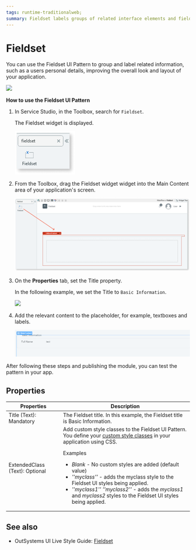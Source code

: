 ```yaml
---
tags: runtime-traditionalweb; 
summary: Fieldset labels groups of related interface elements and fields.
---
```


# Fieldset

You can use the Fieldset UI Pattern to group and label related information, such as a users personal details, improving the overall look and layout of your application.

![](<images/fieldset-image-1.png>)

**How to use the Fieldset UI Pattern**

1. In Service Studio, in the Toolbox, search for `Fieldset`. 

    The Fieldset widget is displayed.

   ![](<images/fieldset-image-6.png>)

1. From the Toolbox, drag the Fieldset widget widget into the Main Content area of your application's screen.

   ![](<images/fieldset-image-7.png>)

1. On the **Properties** tab, set the Title property. 

    In the following example, we set the Title to ``Basic Information``.

    ![](<images/fieldset-image-5.png>)

1.  Add the relevant content to the placeholder, for example, textboxes and labels. 

    ![](<images/fieldset-image-8.png>)


After following these steps and publishing the module, you can test the pattern in your app.
    
## Properties

| **Properties** |  **Description** | 
|---|---|
| Title (Text): Mandatory   |  The Fieldset title. In this example, the Fieldset title is Basic Information.| 
| ExtendedClass (Text): Optional  | Add custom style classes to the Fieldset UI Pattern. You define your [custom style classes](../../../../../develop/ui/look-feel/css.md) in your application using CSS. <p>Examples <ul><li>_Blank_ - No custom styles are added (default value)</li><li>_''myclass''_ - adds the myclass style to the Fieldset UI styles being applied.<li>_''myclass1'' ''myclass2''_ - adds the _myclass1_ and _myclass2_ styles to the Fieldset UI styles being applied.</li></ul></p> |

## See also
* OutSystems UI Live Style Guide: [Fieldset](https://outsystemsui.outsystems.com/WebStyleGuidePreview/Fieldset.aspx)
